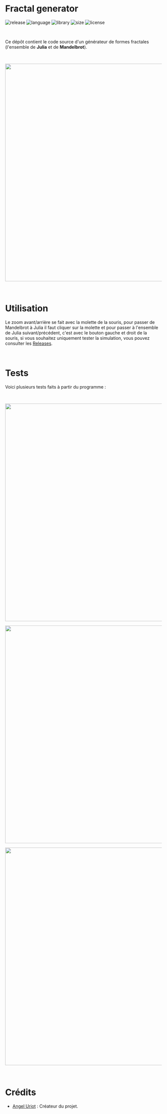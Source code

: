 # Fractal generator

![release](https://img.shields.io/badge/release-v3.1-blueviolet)
![language](https://img.shields.io/badge/language-C%2B%2B-0052cf)
![library](https://img.shields.io/badge/library-SFML-00cf2c)
![size](https://img.shields.io/badge/size-32%20Mo-f12222)
![license](https://img.shields.io/badge/license-CC--0-0bb9ec)

<br/>

Ce dépôt contient le code source d'un générateur de formes fractales (l'ensemble de **Julia** et de **Mandelbrot**).

<br/>

<p align="center">
	<img src="https://i.imgur.com/TZCJbUn.gif" width="700">
</p>

<br/>

# Utilisation

Le zoom avant/arrière se fait avec la molette de la souris, pour passer de Mandelbrot à Julia il faut cliquer sur la molette et pour passer à l'ensemble de Julia suivant/précédent, c'est avec le bouton gauche et droit de la souris, si vous souhaitez uniquement tester la simulation, vous pouvez consulter les [Releases](https://github.com/angeluriot/Fractal_generator/releases).

<br/>

# Tests

Voici plusieurs tests faits à partir du programme :

<br/>

<p align="center">
	<img src="https://i.imgur.com/h5Z4l5x.png" width="700">
</p>

<p align="center">
	<img src="https://i.imgur.com/vQLyXym.png" width="700">
</p>

<p align="center">
	<img src="https://i.imgur.com/R9jG4aZ.png" width="700">
</p>

<br/>

# Crédits

* [Angel Uriot](https://github.com/angeluriot) : Créateur du projet.
